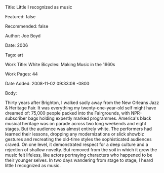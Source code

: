 Title: Little I recognized as music

Featured: false

Recommended: false

Author: Joe Boyd

Date: 2006

Tags: art

Work Title: White Bicycles: Making Music in the 1960s

Work Pages:  44

Date Added: 2008-11-02 09:33:08 -0800

Body:

Thirty years after Brighton, I walked sadly away from the New Orleans Jazz &amp; Heritage Fair. It was everything my twenty-one-year-old self might have dreamed of: 75,000 people packed into the Fairgrounds, with NPR-subscriber bags holding expertly marked programmes. America's black musical heritage was on parade across two long weekends and eight stages. But the audience was almost entirely white. The performers had learned their lessons, dropping any modernizations or slick showbiz gestures and recreating the old-time styles the sophisticated audiences craved. On one level, it demonstrated respect for a deep culture and a rejection of shallow novelty. But removed from the soil in which it grew the music felt lifeless, like actors portraying characters who happened to be their younger selves. In two days wandering from stage to stage, I heard little I recognized as music.



